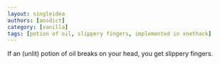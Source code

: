 ```yaml
---
layout: singleidea
authors: [aosdict]
category: [vanilla]
tags: [potion of oil, slippery fingers, implemented in xnethack]
---
```

If an (unlit) potion of oil breaks on your head, you get slippery fingers.
